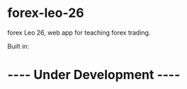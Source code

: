 # forex-leo-26
forex Leo 26, web app for teaching forex trading.

Built in:<br>

# ---- Under Development ----
